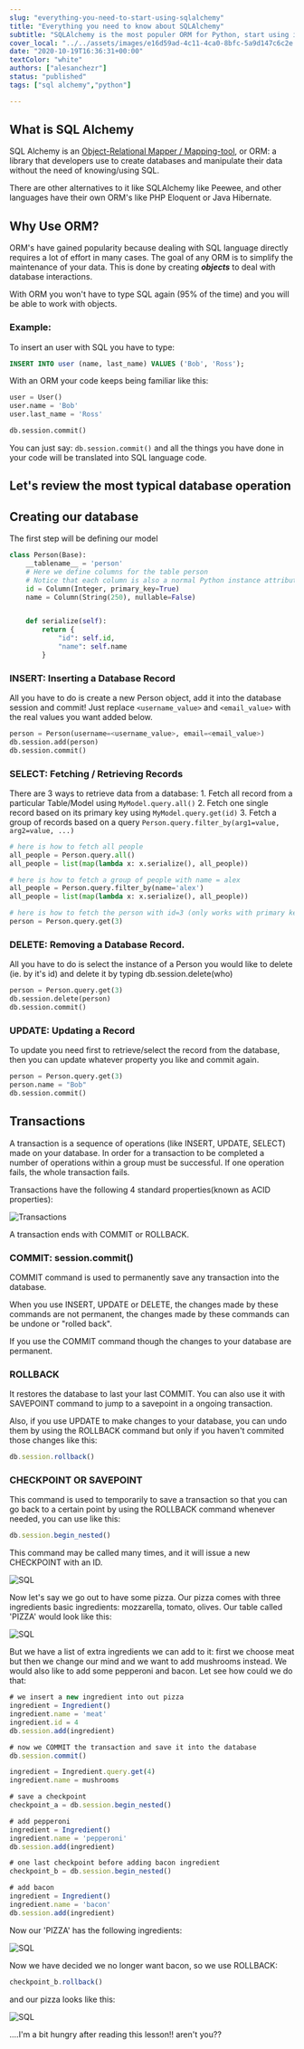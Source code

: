 ```yaml
---
slug: "everything-you-need-to-start-using-sqlalchemy"
title: "Everything you need to know about SQLAlchemy"
subtitle: "SQLAlchemy is the most populer ORM for Python, start using it in 8min"
cover_local: "../../assets/images/e16d59ad-4c11-4ca0-8bfc-5a9d147c6c2e.jpeg"
date: "2020-10-19T16:36:31+00:00"
textColor: "white"
authors: ["alesanchezr"]
status: "published"
tags: ["sql alchemy","python"]

---
```


## What is SQL Alchemy

SQL Alchemy is an [Object-Relational Mapper / Mapping-tool](https://en.wikipedia.org/wiki/Object-relational_mapping), or ORM: a library that developers use to create databases and manipulate their data without the need of knowing/using SQL.

There are other alternatives to it like SQLAlchemy like Peewee, and other languages have their own ORM's like PHP Eloquent or Java Hibernate.

## Why Use ORM?

ORM's have gained popularity because dealing with SQL language directly requires a lot of effort in many cases. The goal of any ORM is to simplify the maintenance of your data. This is done by creating ***objects*** to deal with database interactions.

With ORM you won't have to type SQL again (95% of the time) and you will be able to work with objects.

### Example:

To insert an user with SQL you have to type:

```sql
INSERT INTO user (name, last_name) VALUES ('Bob', 'Ross');
```

With an ORM your code keeps being familiar like this:

```py
user = User()
user.name = 'Bob'
user.last_name = 'Ross'

db.session.commit()
```
You can just say: `db.session.commit()` and all the things you have done in your code will be translated into SQL language code.

## Let's review the most typical database operation

## Creating our database


The first step will be defining our model

```py
class Person(Base):
    __tablename__ = 'person'
    # Here we define columns for the table person
    # Notice that each column is also a normal Python instance attribute.
    id = Column(Integer, primary_key=True)
    name = Column(String(250), nullable=False)


    def serialize(self):
        return {
            "id": self.id,
            "name": self.name
        }
  ```

### INSERT: Inserting a Database Record

All you have to do is create a new Person object, add it into the database session and commit!
Just replace `<username_value>` and `<email_value>` with the real values you want added below.

```py
person = Person(username=<username_value>, email=<email_value>)
db.session.add(person)
db.session.commit()
```

### SELECT: Fetching / Retrieving Records

There are 3 ways to retrieve data from a database:
    1. Fetch all record from a particular Table/Model using `MyModel.query.all()`
    2. Fetch one single record based on its primary key using `MyModel.query.get(id)`
    3. Fetch a group of records based on a query `Person.query.filter_by(arg1=value, arg2=value, ...)`

```py
# here is how to fetch all people
all_people = Person.query.all()
all_people = list(map(lambda x: x.serialize(), all_people))

# here is how to fetch a group of people with name = alex
all_people = Person.query.filter_by(name='alex')
all_people = list(map(lambda x: x.serialize(), all_people))

# here is how to fetch the person with id=3 (only works with primary keys)
person = Person.query.get(3)
```

### DELETE: Removing a Database Record.

All you have to do is select the instance of a Person you would like to delete (ie. by it's id) and delete it by typing db.session.delete(who)

```py
person = Person.query.get(3)
db.session.delete(person)
db.session.commit()
```

### UPDATE: Updating a Record

To update you need first to retrieve/select the record from the database, then you can update whatever property you like and commit again.

```py
person = Person.query.get(3)
person.name = "Bob"
db.session.commit()
```
## Transactions

A transaction is a sequence of operations (like INSERT, UPDATE, SELECT) made on your database. In order for a transaction to be completed a number of operations within a group must be successful. If one operation fails, the whole transaction fails.


Transactions have the following 4 standard properties(known as ACID properties):

![Transactions](../../assets/images/tran-1.png)

A transaction ends with COMMIT or ROLLBACK. 

### COMMIT: session.commit() 

COMMIT command is used to permanently save any transaction into the database.

When you use INSERT, UPDATE or DELETE, the changes made by these commands are not permanent, the changes made by these commands can be undone or "rolled back". 

If you use the COMMIT command though the changes to your database are permanent.

### ROLLBACK

It restores the database to last your last COMMIT. You can also use it with SAVEPOINT command to jump to a savepoint in a ongoing transaction.

Also, if you use UPDATE to make changes to your database, you can undo them by using the ROLLBACK command but only if you haven't commited those changes like this:


```jsx
db.session.rollback()
```
### CHECKPOINT OR SAVEPOINT

This command is used to temporarily to save a transaction so that you can go back to a certain point by using the ROLLBACK command whenever needed, you can use like this:
```jsx
db.session.begin_nested()
```
This command may be called many times, and it will issue a new CHECKPOINT with an ID.

![SQL](../../assets/images/sql-1.png)

Now let's say we go out to have some pizza. Our pizza comes with three ingredients basic ingredients:
mozzarella, tomato, olives. Our table called 'PIZZA' would look like this: 

![SQL](../../assets/images/sql-2.png)

But we have a list of extra ingredients we can add to it: first we choose meat but then we change our mind and we want to add mushrooms instead. We would also like to add some pepperoni and bacon. Let see how could we do that:

```jsx
# we insert a new ingredient into out pizza
ingredient = Ingredient()
ingredient.name = 'meat'
ingredient.id = 4
db.session.add(ingredient)

# now we COMMIT the transaction and save it into the database
db.session.commit()

ingredient = Ingredient.query.get(4)
ingredient.name = mushrooms

# save a checkpoint
checkpoint_a = db.session.begin_nested()

# add pepperoni
ingredient = Ingredient()
ingredient.name = 'pepperoni'
db.session.add(ingredient)

# one last checkpoint before adding bacon ingredient
checkpoint_b = db.session.begin_nested()

# add bacon
ingredient = Ingredient()
ingredient.name = 'bacon'
db.session.add(ingredient)
```

Now our 'PIZZA' has the following ingredients:

![SQL](../../assets/images/sql-3.png)

Now we have decided we no longer want bacon, so we use ROLLBACK:

```jsx
checkpoint_b.rollback()
```
and our pizza looks like this:

![SQL](../../assets/images/sql-4.png)

....I'm a bit hungry after reading this lesson!! aren't you??


















  
